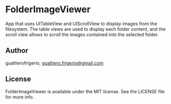 # FolderImageViewer


App that uses UITableView and UIScrollView to display images from the filesystem.
The table views are used to display each folder content, and the scroll view allows to scroll the images contained into the selected folder.

## Author

gualtierofrigerio, gualtiero.frigerio@gmail.com

## License

FolderImageViewer is available under the MIT license. See the LICENSE file for more info.

